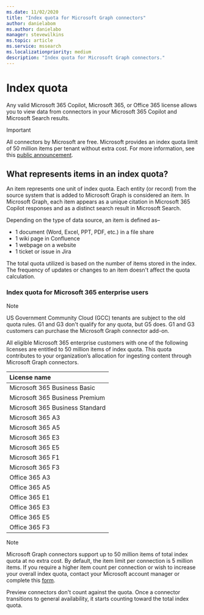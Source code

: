 ```yaml
---
ms.date: 11/02/2020
title: "Index quota for Microsoft Graph connectors"
author: danielabom
ms.author: danielabo
manager: stevewilkins
ms.topic: article
ms.service: mssearch
ms.localizationpriority: medium
description: "Index quota for Microsoft Graph connectors."
---
```

# Index quota
Any valid Microsoft 365 Copilot, Microsoft 365, or Office 365 license allows you to view data from connectors in your Microsoft 365 Copilot and Microsoft Search results.

>[!IMPORTANT]
>All connectors by Microsoft are free. Microsoft provides an index quota limit of 50 million items per tenant without extra cost. For more information, see this [public announcement](https://techcommunity.microsoft.com/t5/copilot-for-microsoft-365/bg-p/Microsoft365CopilotBlog).

## What represents items in an index quota?
An item represents one unit of index quota. Each entity (or record) from the source system that is added to Microsoft Graph is considered an item. In Microsoft Graph, each item appears as a unique citation in Microsoft 365 Copilot responses and as a distinct search result in Microsoft Search. 

Depending on the type of data source, an item is defined as– 
-	1 document (Word, Excel, PPT, PDF, etc.) in a file share
-	1 wiki page in Confluence
-	1 webpage on a website
-	1 ticket or issue in Jira

The total quota utilized is based on the number of items stored in the index. The frequency of updates or changes to an item doesn't affect the quota calculation.

### Index quota for Microsoft 365 enterprise users

> [!NOTE]
> US Government Community Cloud (GCC) tenants are subject to the old quota rules. G1 and G3 don't qualify for any quota, but G5 does. G1 and G3 customers can purchase the Microsoft Graph connector add-on.

All eligible Microsoft 365 enterprise customers with one of the following licenses are entitled to 50 million items of index quota. This quota contributes to your organization’s allocation for ingesting content through Microsoft Graph connectors.

|License name|
|:---|
|Microsoft 365 Business Basic|
|Microsoft 365 Business Premium|
|Microsoft 365 Business Standard|
|Microsoft 365 A3|
|Microsoft 365 A5|
|Microsoft 365 E3|
|Microsoft 365 E5|
|Microsoft 365 F1|
|Microsoft 365 F3|
|Office 365 A3|
|Office 365 A5|
|Office 365 E1|
|Office 365 E3|
|Office 365 E5|
|Office 365 F3|

> [!NOTE]
> Microsoft Graph connectors support up to 50 million items of total index quota at no extra cost. By default, the item limit per connection is 5 million items. If you require a higher item count per connection or wish to increase your overall index quota, contact your Microsoft account manager or complete this [form](https://aka.ms/GraphConnectorsHigherCapacity).
> 
>Preview connectors don't count against the quota. Once a connector transitions to general availability, it starts counting toward the total index quota.
